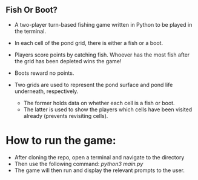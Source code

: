 ## Fish Or Boot? 

* A two-player turn-based fishing game written in Python to be played in the terminal.
* In each cell of the pond grid, there is either a fish or a boot.
* Players score points by catching fish. Whoever has the most fish after the grid has been depleted wins the game!
* Boots reward no points.

* Two grids are used to represent the pond surface and pond life underneath, respectively.
  * The former holds data on whether each cell is a fish or boot. 
  * The latter is used to show the players which cells have been visited already (prevents revisiting cells). 

# How to run the game: 
* After cloning the repo, open a terminal and navigate to the directory 
* Then use the following command: _python3 main.py_ 
* The game will then run and display the relevant prompts to the user. 


























